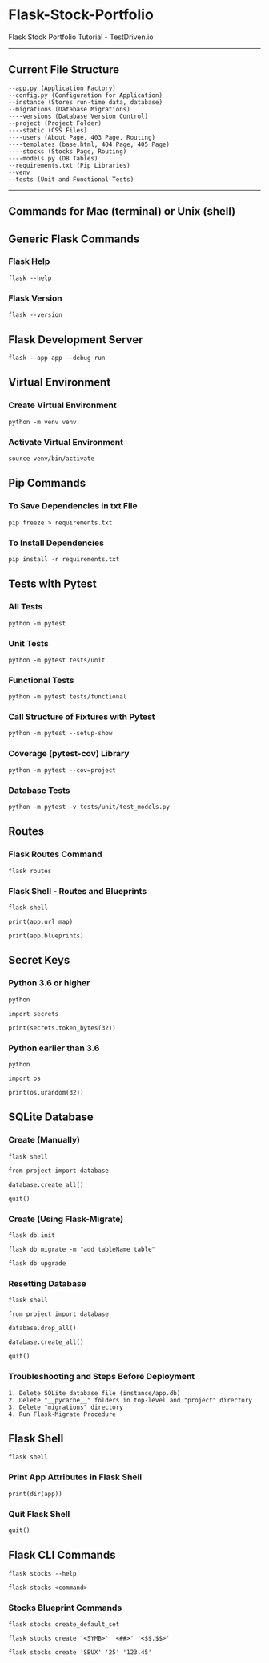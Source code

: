 # Flask-Stock-Portfolio
Flask Stock Portfolio Tutorial - TestDriven.io

-------------------------------------------
Current File Structure
-------------------------------------------

```
--app.py (Application Factory)
--config.py (Configuration for Application)
--instance (Stores run-time data, database)
--migrations (Database Migrations)
----versions (Database Version Control)
--project (Project Folder)
----static (CSS Files)
----users (About Page, 403 Page, Routing)
----templates (base.html, 404 Page, 405 Page)
----stocks (Stocks Page, Routing)
----models.py (DB Tables)
--requirements.txt (Pip Libraries)
--venv
--tests (Unit and Functional Tests)
```

-------------------------------------------
Commands for Mac (terminal) or Unix (shell)
-------------------------------------------

## Generic Flask Commands

### Flask Help

```
flask --help
```

### Flask Version

```
flask --version
```

## Flask Development Server

```
flask --app app --debug run
```

## Virtual Environment
    
### Create Virtual Environment

```
python -m venv venv
```

### Activate Virtual Environment

```
source venv/bin/activate
```

## Pip Commands

### To Save Dependencies in txt File

```
pip freeze > requirements.txt
```

### To Install Dependencies

```
pip install -r requirements.txt
```

## Tests with Pytest

### All Tests

```
python -m pytest
```

### Unit Tests

```
python -m pytest tests/unit
```

### Functional Tests

```
python -m pytest tests/functional
```

### Call Structure of Fixtures with Pytest

```
python -m pytest --setup-show
```

### Coverage (pytest-cov) Library

```
python -m pytest --cov=project
```

### Database Tests

```
python -m pytest -v tests/unit/test_models.py
```

## Routes

### Flask Routes Command

```
flask routes
```

### Flask Shell - Routes and Blueprints

```
flask shell
```

```
print(app.url_map)
```

```
print(app.blueprints)
```

## Secret Keys

### Python 3.6 or higher

```
python
```

```
import secrets
```

```
print(secrets.token_bytes(32))
```

### Python earlier than 3.6

```
python
```

```
import os
```

```
print(os.urandom(32))
```

## SQLite Database

### Create (Manually)

```
flask shell
```

```
from project import database
```

```
database.create_all()
```

```
quit()
```

### Create (Using Flask-Migrate)

```
flask db init
```

```
flask db migrate -m "add tableName table"
```

```
flask db upgrade
```

### Resetting Database

```
flask shell
```

```
from project import database
```

```
database.drop_all()
```

```
database.create_all()
```

```
quit()
```

### Troubleshooting and Steps Before Deployment

```
1. Delete SQLite database file (instance/app.db)
2. Delete "__pycache__" folders in top-level and "project" directory
3. Delete "migrations" directory
4. Run Flask-Migrate Procedure
```

## Flask Shell

```
flask shell
```

### Print App Attributes in Flask Shell

```
print(dir(app))
```

### Quit Flask Shell

```
quit()
```

## Flask CLI Commands

```
flask stocks --help
```

```
flask stocks <command>
```

### Stocks Blueprint Commands

```
flask stocks create_default_set
```

```
flask stocks create '<SYMB>' '<##>' '<$$.$$>'
```

```
flask stocks create 'SBUX' '25' '123.45'
```
